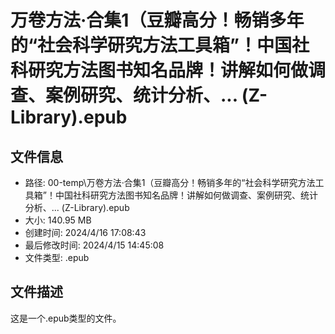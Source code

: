 ﻿# 万卷方法·合集1（豆瓣高分！畅销多年的“社会科学研究方法工具箱”！中国社科研究方法图书知名品牌！讲解如何做调查、案例研究、统计分析、... (Z-Library).epub

## 文件信息
- 路径: 00-temp\万卷方法·合集1（豆瓣高分！畅销多年的“社会科学研究方法工具箱”！中国社科研究方法图书知名品牌！讲解如何做调查、案例研究、统计分析、... (Z-Library).epub
- 大小: 140.95 MB
- 创建时间: 2024/4/16 17:08:43
- 最后修改时间: 2024/4/15 14:45:08
- 文件类型: .epub

## 文件描述
这是一个.epub类型的文件。

